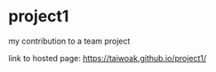 # project1
my contribution to a team project

link to hosted page: https://taiwoak.github.io/project1/
